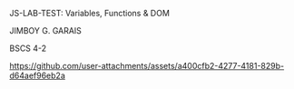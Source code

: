  JS-LAB-TEST: Variables, Functions & DOM

JIMBOY G. GARAIS

BSCS 4-2

https://github.com/user-attachments/assets/a400cfb2-4277-4181-829b-d64aef96eb2a
